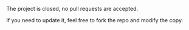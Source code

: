 The project is closed, no pull requests are accepted.

If you need to update it, feel free to fork the repo and modify the copy.
